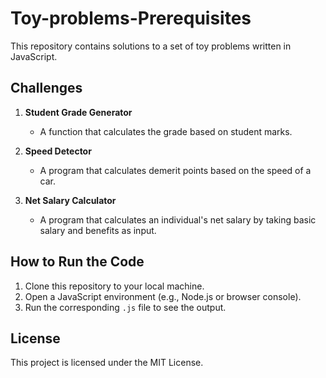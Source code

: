 # Toy-problems-Prerequisites

This repository contains solutions to a set of toy problems written in JavaScript.

## Challenges

1. **Student Grade Generator**
   - A function that calculates the grade based on student marks.
   
2. **Speed Detector**
   - A program that calculates demerit points based on the speed of a car.
   
3. **Net Salary Calculator**
   - A program that calculates an individual's net salary by taking basic salary and benefits as input.

## How to Run the Code

1. Clone this repository to your local machine.
2. Open a JavaScript environment (e.g., Node.js or browser console).
3. Run the corresponding `.js` file to see the output.

## License

This project is licensed under the MIT License.
